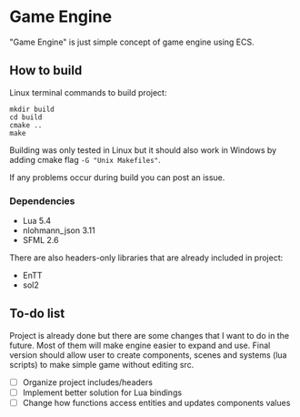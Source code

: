 # Game Engine
"Game Engine" is just simple concept of game engine using ECS.

## How to build
Linux terminal commands to build project:
```
mkdir build
cd build
cmake ..
make
```
Building was only tested in Linux but it should also work in Windows by adding cmake flag ```-G "Unix Makefiles"```.

If any problems occur during build you can post an issue.

### Dependencies
- Lua 5.4
- nlohmann_json 3.11
- SFML 2.6

There are also headers-only libraries that are already included in project:
- EnTT
- sol2
## To-do list
Project is already done but there are some changes that I want to do in the future. Most of them will make engine easier to expand and use. Final version should allow user to create components, scenes and systems (lua scripts) to make simple game without editing src.
- [ ] Organize project includes/headers
- [ ] Implement better solution for Lua bindings
- [ ] Change how functions access entities and updates components values